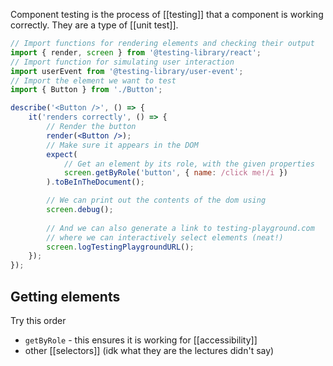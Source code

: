 Component testing is the process of [[testing]] that a component is working correctly. They are a type of [[unit test]].

```jsx
// Import functions for rendering elements and checking their output
import { render, screen } from '@testing-library/react';
// Import function for simulating user interaction
import userEvent from '@testing-library/user-event';
// Import the element we want to test
import { Button } from './Button';

describe('<Button />', () => {
	it('renders correctly', () => {
		// Render the button
		render(<Button />);
		// Make sure it appears in the DOM
		expect(
			// Get an element by its role, with the given properties
			screen.getByRole('button', { name: /click me!/i })
		).toBeInTheDocument();

		// We can print out the contents of the dom using
		screen.debug();
		
		// And we can also generate a link to testing-playground.com
		// where we can interactively select elements (neat!)
		screen.logTestingPlaygroundURL();
	});
});
```

## Getting elements
Try this order
- `getByRole` - this ensures it is working for [[accessibility]]
- other [[selectors]] (idk what they are the lectures didn't say)